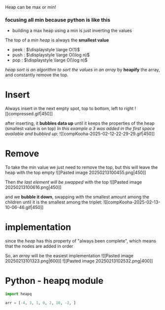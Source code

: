Heap can be max or min!

### focusing all min because python is like this
- building a max heap using a min is just inverting the values

The top of a *min heap* is always the **smallest value**

- peek : $\displaystyle \large O(1)$ 
- push : $\displaystyle \large O(\log n)$ 
- pop : $\displaystyle \large O(\log n)$ 

*heap sort is an algorithm to sort the values in an array* by **heapify** the array, and constantly remove the top. 
# Insert
Always insert in the next empty spot, top to bottom, left to right
![[compressed.gif|450]]

after inserting, it **bubbles data up** until it keeps the properties of the heap (smallest value is on top)
*In this example a 3 was added in the first space available and bubbled up*:
![[compKooha-2025-02-12-22-29-29.gif|450]]


# Remove
To take the min value we just need to remove the top, but this will leave the heap with the top empty
![[Pasted image 20250213100455.png|450]]

Then *the last element will be swapped* with the top
![[Pasted image 20250213100616.png|450]]

and we **bubble it down**, swapping with the smallest amount among the children until it is the smallest among the triplet:
![[compKooha-2025-02-13-10-06-46.gif|450]]

# implementation
since the *heap* has this property of "always been complete", which means that the nodes are added in order

So, an *array* will be the easiest implementation
![[Pasted image 20250213101323.png|600]]
![[Pasted image 20250213102532.png|400]]

# Python - heapq module
```python
import heapq

arr = [-4, 3, 1, 0, 2, 10, -2, ]
```